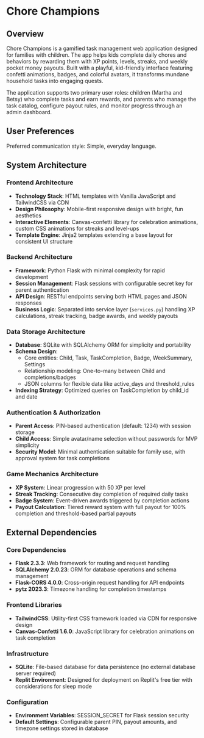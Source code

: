 # Chore Champions

## Overview

Chore Champions is a gamified task management web application designed for families with children. The app helps kids complete daily chores and behaviors by rewarding them with XP points, levels, streaks, and weekly pocket money payouts. Built with a playful, kid-friendly interface featuring confetti animations, badges, and colorful avatars, it transforms mundane household tasks into engaging quests.

The application supports two primary user roles: children (Martha and Betsy) who complete tasks and earn rewards, and parents who manage the task catalog, configure payout rules, and monitor progress through an admin dashboard.

## User Preferences

Preferred communication style: Simple, everyday language.

## System Architecture

### Frontend Architecture
- **Technology Stack**: HTML templates with Vanilla JavaScript and TailwindCSS via CDN
- **Design Philosophy**: Mobile-first responsive design with bright, fun aesthetics
- **Interactive Elements**: Canvas-confetti library for celebration animations, custom CSS animations for streaks and level-ups
- **Template Engine**: Jinja2 templates extending a base layout for consistent UI structure

### Backend Architecture
- **Framework**: Python Flask with minimal complexity for rapid development
- **Session Management**: Flask sessions with configurable secret key for parent authentication
- **API Design**: RESTful endpoints serving both HTML pages and JSON responses
- **Business Logic**: Separated into service layer (`services.py`) handling XP calculations, streak tracking, badge awards, and weekly payouts

### Data Storage Architecture
- **Database**: SQLite with SQLAlchemy ORM for simplicity and portability
- **Schema Design**: 
  - Core entities: Child, Task, TaskCompletion, Badge, WeekSummary, Settings
  - Relationship modeling: One-to-many between Child and completions/badges
  - JSON columns for flexible data like active_days and threshold_rules
- **Indexing Strategy**: Optimized queries on TaskCompletion by child_id and date

### Authentication & Authorization
- **Parent Access**: PIN-based authentication (default: 1234) with session storage
- **Child Access**: Simple avatar/name selection without passwords for MVP simplicity
- **Security Model**: Minimal authentication suitable for family use, with approval system for task completions

### Game Mechanics Architecture
- **XP System**: Linear progression with 50 XP per level
- **Streak Tracking**: Consecutive day completion of required daily tasks
- **Badge System**: Event-driven awards triggered by completion actions
- **Payout Calculation**: Tiered reward system with full payout for 100% completion and threshold-based partial payouts

## External Dependencies

### Core Dependencies
- **Flask 2.3.3**: Web framework for routing and request handling
- **SQLAlchemy 2.0.23**: ORM for database operations and schema management
- **Flask-CORS 4.0.0**: Cross-origin request handling for API endpoints
- **pytz 2023.3**: Timezone handling for completion timestamps

### Frontend Libraries
- **TailwindCSS**: Utility-first CSS framework loaded via CDN for responsive design
- **Canvas-Confetti 1.6.0**: JavaScript library for celebration animations on task completion

### Infrastructure
- **SQLite**: File-based database for data persistence (no external database server required)
- **Replit Environment**: Designed for deployment on Replit's free tier with considerations for sleep mode

### Configuration
- **Environment Variables**: SESSION_SECRET for Flask session security
- **Default Settings**: Configurable parent PIN, payout amounts, and timezone settings stored in database